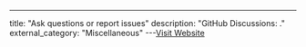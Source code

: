 ---
title: "Ask questions or report issues"
description: "GitHub Discussions: ."
external_category: "Miscellaneous"
---[Visit Website](https://github.com/community-scripts/ProxmoxVE/discussions)

